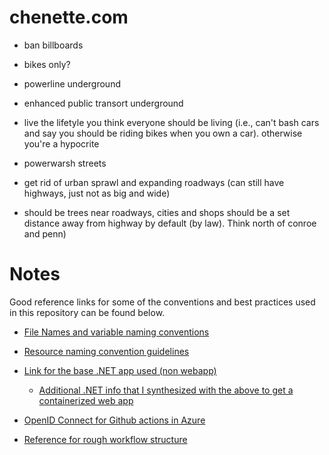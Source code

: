# chenette.com

- ban billboards
- bikes only?
- powerline underground
- enhanced public transort underground
- live the lifetyle you think everyone should be living (i.e., can't bash cars and say you should be riding bikes when you own a car). otherwise you're a hypocrite

- powerwarsh streets
- get rid of urban sprawl and expanding roadways (can still have highways, just not as big and wide)
- should be trees near roadways, cities and shops should be a set distance away from highway by default (by law). Think north of conroe and penn)


# Notes
Good reference links for some of the conventions and best practices used in this repository can be found below.
- [File Names and variable naming conventions](https://docs.microsoft.com/en-us/azure/cloud-adoption-framework/ready/azure-best-practices/resource-abbreviations)
- [Resource naming convention guidelines](https://docs.microsoft.com/en-us/azure/cloud-adoption-framework/ready/azure-best-practices/resource-naming)
- [Link for the base .NET app used (non webapp)](https://docs.microsoft.com/en-us/dotnet/core/docker/build-container?tabs=windows)
    - [Additional .NET info that I synthesized with the above to get a containerized web app](https://docs.microsoft.com/en-us/azure/app-service/quickstart-dotnetcore?tabs=net60&pivots=development-environment-vscode)

- [OpenID Connect for Github actions in Azure](https://docs.github.com/en/actions/deployment/security-hardening-your-deployments/configuring-openid-connect-in-azure)
- [Reference for rough workflow structure](https://github.com/marketplace/actions/azure-webapp#sample-workflow-to-build-and-deploy-a-nodejs-app-to-containerized-webapp-using-azure-service-principal)